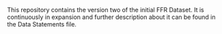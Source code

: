 This repository contains the version two of the initial FFR Dataset. It is continuously in expansion and further description about it can be found in the Data Statements file.
